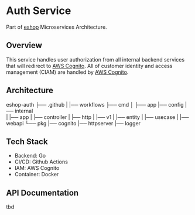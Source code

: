 # Auth Service
Part of [eshop](https://github.com/idoyudha/eshop) Microservices Architecture.

## Overview
This service handles user authorization from all internal backend services that will redirect to [AWS Cognito](https://aws.amazon.com/cognito/). All of customer identity and access management (CIAM) are handled by [AWS Cognito](https://aws.amazon.com/cognito/).

## Architecture
eshop-auth
├── .github
|   |── workflows
├── cmd
│   ├── app
|── config
|── internal   
|   |── app
|   |── controller
|       |── http
|           |── v1
|   |── entity
|   |── usecase
|       |── webapi
└── pkg
    |── cognito
    |── httpserver
    |── logger


## Tech Stack
- Backend: Go
- CI/CD: Github Actions
- IAM: AWS Cognito
- Container: Docker

## API Documentation
tbd